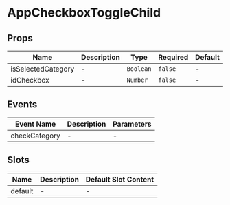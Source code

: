 # AppCheckboxToggleChild

## Props

<!-- @vuese:AppCheckboxToggleChild:props:start -->
|Name|Description|Type|Required|Default|
|---|---|---|---|---|
|isSelectedCategory|-|`Boolean`|`false`|-|
|idCheckbox|-|`Number`|`false`|-|

<!-- @vuese:AppCheckboxToggleChild:props:end -->


## Events

<!-- @vuese:AppCheckboxToggleChild:events:start -->
|Event Name|Description|Parameters|
|---|---|---|
|checkCategory|-|-|

<!-- @vuese:AppCheckboxToggleChild:events:end -->


## Slots

<!-- @vuese:AppCheckboxToggleChild:slots:start -->
|Name|Description|Default Slot Content|
|---|---|---|
|default|-|-|

<!-- @vuese:AppCheckboxToggleChild:slots:end -->


